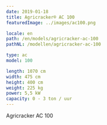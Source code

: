 ```yaml
---
date: 2019-01-18
title: Agricracker® AC 100
featuredImage: ../images/ac100.png

locale: en
path: /en/models/agricracker-ac-100
pathNL: /modellen/agricracker-ac-100

type: ac
model: 100

length: 1070 cm 
width: 475 cm
height: 400 cm
weight: 225 kg
power: 5,5 kW
capacity: 0 - 3 ton / uur
---
```

Agricracker AC 100